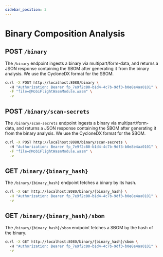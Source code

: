 ```yaml
---
sidebar_position: 3
---
```


# Binary Composition Analysis

## POST `/binary`

The `/binary` endpoint ingests a binary via multipart/form-data, and returns a JSON response containing the SBOM after generating it from the binary analysis. We use the CycloneDX format for the SBOM.

```bash
curl -X POST http://localhost:8080/binary \    
  -H "Authorization: Bearer fp_7e9f2c80-b1d4-4c7b-9df3-b0e8e4aa0101" \
  -F "file=@MobiFlightWasmModule.wasm" \
  -v
```

## POST `/binary/scan-secrets`

The `/binary/scan-secrets` endpoint ingests a binary via multipart/form-data, and returns a JSON response containing the SBOM after generating it from the binary analysis. We use the CycloneDX format for the SBOM.

```bash
curl -X POST http://localhost:8080/binary/scan-secrets \    
  -H "Authorization: Bearer fp_7e9f2c80-b1d4-4c7b-9df3-b0e8e4aa0101" \
  -F "file=@MobiFlightWasmModule.wasm" \
  -v
```

## GET `/binary/{binary_hash}`

The `/binary/{binary_hash}` endpoint fetches a binary by its hash.

```bash
curl -X GET http://localhost:8080/binary/{binary_hash} \
  -H "Authorization: Bearer fp_7e9f2c80-b1d4-4c7b-9df3-b0e8e4aa0101" \
  -v
```


## GET `/binary/{binary_hash}/sbom`

The `/binary/{binary_hash}/sbom` endpoint fetches a SBOM by the hash of the binary.

```bash
curl -X GET http://localhost:8080/binary/{binary_hash}/sbom \    
  -H "Authorization: Bearer fp_7e9f2c80-b1d4-4c7b-9df3-b0e8e4aa0101" \
  -v
```
